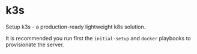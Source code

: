 # k3s

Setup k3s - a production-ready lightweight k8s solution.

It is recommended you run first the `initial-setup` and `docker` playbooks to
provisionate the server.


